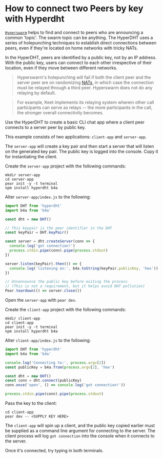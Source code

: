 
# How to connect two Peers by key with Hyperdht

[`Hyperswarm`](../building-blocks/hyperswarm.md) helps to find and connect to peers who are announcing a common 'topic'. The swarm topic can be anything. The HyperDHT uses a series of holepunching techniques to establish direct connections between peers, even if they're located on home networks with tricky NATs.

In the HyperDHT, peers are identified by a public key, not by an IP address. With the public key, users can connect to each other irrespective of their location, even if they move between different networks.

> Hyperswarm's holepunching will fail if both the client peer and the server peer are on randomizing [NATs](https://en.wikipedia.org/wiki/Network_address_translation), in which case the connection must be relayed through a third peer. Hyperswarm does not do any relaying by default.

> For example, Keet implements its relaying system wherein other call participants can serve as relays -- the more participants in the call, the stronger overall connectivity becomes.

Use the HyperDHT to create a basic CLI chat app where a client peer connects to a server peer by public key. 

This example consists of two applications: `client-app` and `server-app`.

The `server-app` will create a key pair and then start a server that will listen on the generated key pair. The public key is logged into the console. Copy it for instantiating the client.

Create the `server-app` project with the following commands:

```
mkdir server-app
cd server-app
pear init -y -t terminal
npm install hyperdht b4a
```

Alter `server-app/index.js` to the following:

```javascript
import DHT from 'hyperdht'
import b4a from 'b4a'

const dht = new DHT()

// This keypair is the peer identifier in the DHT
const keyPair = DHT.keyPair()

const server = dht.createServer(conn => {
  console.log('got connection!')
  process.stdin.pipe(conn).pipe(process.stdout)
})

server.listen(keyPair).then(() => {
  console.log('listening on:', b4a.toString(keyPair.publicKey, 'hex'))
})

// Unnannounce the public key before exiting the process
// (This is not a requirement, but it helps avoid DHT pollution)
Pear.teardown(() => server.close())
```

Open the `server-app` with `pear dev`.

Create the `client-app` project with the following commands:

```
mkdir client-app
cd client-app
pear init -y -t terminal
npm install hyperdht b4a
```
Alter `client-app/index.js` to the following:

``` javascript
import DHT from 'hyperdht'
import b4a from 'b4a'

console.log('Connecting to:', process.argv[2])
const publicKey = b4a.from(process.argv[2], 'hex')

const dht = new DHT()
const conn = dht.connect(publicKey)
conn.once('open', () => console.log('got connection!'))

process.stdin.pipe(conn).pipe(process.stdout)
```

Pass the key to the client:

```
cd client-app
pear dev -- <SUPPLY KEY HERE>
```

The `client-app` will spin up a client, and the public key copied earlier must be supplied as a command line argument for connecting to the server. The client process will log `got connection` into the console when it connects to the server.

Once it's connected, try typing in both terminals.
